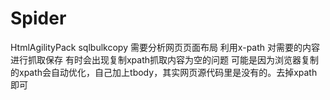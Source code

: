 # Spider
HtmlAgilityPack
sqlbulkcopy
需要分析网页页面布局 
利用x-path 对需要的内容进行抓取保存
有时会出现复制xpath抓取内容为空的问题 可能是因为浏览器复制的xpath会自动优化，自己加上tbody，其实网页源代码里是没有的。去掉xpath 即可
